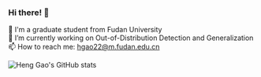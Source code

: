 ### Hi there! 👋

🔭 I'm a graduate student from Fudan University \
🤔 I’m currently working on Out-of-Distribution Detection and Generalization \
📫 How to reach me: hgao22@m.fudan.edu.cn

<!--
**HengGao12/HengGao12** is a ✨ _special_ ✨ repository because its `README.md` (this file) appears on your GitHub profile.

- 🔭 I'm a graduate student from Fudan University
- 🤔 I’m currently working on Out-of-Distribution Detection and Generalization
- 📫 How to reach me: hgao22@m.fudan.edu.cn
-->
![Heng Gao's GitHub stats](https://github-readme-stats.vercel.app/api?username=HengGao12&show_icons=true&theme=radical)

